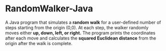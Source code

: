 # RandomWalker-Java
A Java program that simulates a **random walk** for a user-defined number of steps starting from the origin (0,0). At each step, the walker randomly moves either **up, down, left, or right.** The program prints the coordinates after each move and calculates the **squared Euclidean distance** from the origin after the walk is complete.
